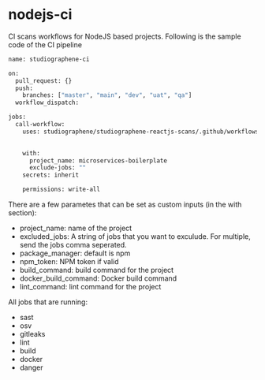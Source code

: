 # nodejs-ci

CI scans workflows for NodeJS based projects. Following is the sample code of the CI pipeline

```sh
name: studiographene-ci

on:
  pull_request: {}
  push:
    branches: ["master", "main", "dev", "uat", "qa"]
  workflow_dispatch:

jobs:
  call-workflow:
    uses: studiographene/studiographene-reactjs-scans/.github/workflows/ci.yml@feature/pnpm-microservices
  

    with:
      project_name: microservices-boilerplate
      exclude-jobs: ""
    secrets: inherit

    permissions: write-all
```

There are a few parametes that can be set as custom inputs (in the with section):
- project_name:  name of the project
- excluded_jobs: A string of jobs that you want to exculude. For multiple, send the jobs comma seperated.
- package_manager: default is npm
- npm_token: NPM token if valid
- build_command: build command for the project
- docker_build_command: Docker build command
- lint_command: lint command for the project

All jobs that are running:
- sast
- osv
- gitleaks
- lint
- build
- docker
- danger
